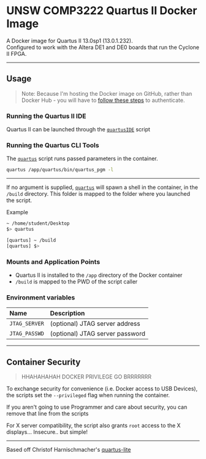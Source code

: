 # UNSW COMP3222 Quartus II Docker Image

A Docker image for Quartus II 13.0sp1 (13.0.1.232).  
Configured to work with the Altera DE1 and DE0 boards that run the Cyclone II FPGA.

---

## Usage

> Note: Because I'm hosting the Docker image on GitHub, rather than Docker Hub - you will have to [follow these steps](https://docs.github.com/en/packages/using-github-packages-with-your-projects-ecosystem/configuring-docker-for-use-with-github-packages#authenticating-to-github-packages) to authenticate.

### Running the Quartus II IDE

Quartus II can be launched through the [`quartusIDE`](https://raw.githubusercontent.com/featherbear/UNSW-COMP3222/docker/quartusIDE) script

### Running the Quartus CLI Tools

The [`quartus`](https://raw.githubusercontent.com/featherbear/UNSW-COMP3222/docker/quartus) script runs passed parameters in the container.  

```bash
quartus /app/quartus/bin/quartus_pgm -l
```

---

If no argument is supplied, [`quartus`](https://raw.githubusercontent.com/featherbear/UNSW-COMP3222/docker/quartus) will spawn a shell in the container, in the `/build` directory. This folder is mapped to the folder where you launched the script.

Example

```bash
~ /home/student/Desktop
$> quartus

[quartus] ~ /build
[quartus] $> 
```

### Mounts and Application Points

* Quartus II is installed to the `/app` directory of the Docker container
* `/build` is mapped to the PWD of the script caller

### Environment variables

|Name|Description|
|:---|:----------|
|`JTAG_SERVER`|(optional) JTAG server address|
|`JTAG_PASSWD`|(optional) JTAG server password|

---

## Container Security

> HHAHAHAHAH DOCKER PRIVILEGE GO BRRRRRRR

To exchange security for convenience (i.e. Docker access to USB Devices), the scripts set the `--privileged` flag when running the container.  

If you aren't going to use Programmer and care about security, you can remove that line from the scripts

For X server compatibility, the script also grants `root` access to the X displays... Insecure.. but simple!

---

Based off Christof Harnischmacher's [quartus-lite](https://github.com/chriz2600/quartus-lite)
